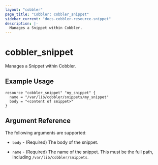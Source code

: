 ```yaml
---
layout: "cobbler"
page_title: "Cobbler: cobbler_snippet"
sidebar_current: "docs-cobbler-resource-snippet"
description: |-
  Manages a Snippet within Cobbler.
---
```


# cobbler_snippet

Manages a Snippet within Cobbler.

## Example Usage

```hcl
resource "cobbler_snippet" "my_snippet" {
  name = "/var/lib/cobbler/snippets/my_snippet"
  body = "<content of snippet>"
}
```

## Argument Reference

The following arguments are supported:

* `body` - (Required) The body of the snippet.

* `name` - (Required) The name of the snippet. This must be the full
  path, including `/var/lib/cobbler/snippets`.
